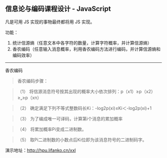 ## 信息论与编码课程设计 - JavaScript

凡是可用 JS 实现的事物最终都将用 JS 实现。

功能：

1. 统计信源熵（任意文本中各字符的数量，计算字符概率，并计算信源熵）
2. 香农编码（任意输入消息概率，利用香农编码方法进行编码，并计算信源熵和编码效率）

----------

香农编码

> 香农编码步骤：

>（1） 将信源消息符号按其出现的概率大小依次排列：p（x1）≥p（x2）≥„≥p（xn）

>（2） 确定满足下列不等式整数码长Ki：-log2p(xi)≤Ki＜-log2p(xi)+1

>（3） 为了编成唯一可译码，计算第i个消息的累加概率

>（4） 将累加概率Pi变成二进制数。 

>（5） 取Pi二进制数的小数点后Ki位即为该消息符号的二进制码字。

演示地址：http://hpu.lifanko.cn/xxl
